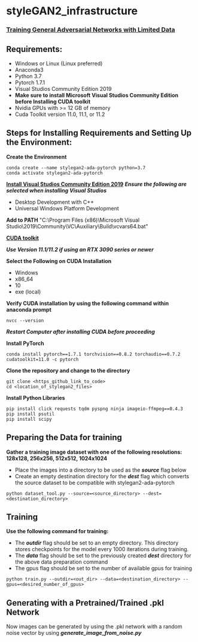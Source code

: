 # styleGAN2_infrastructure
### [Training General Adversarial Networks with Limited Data](https://arxiv.org/abs/2006.06676)

## Requirements:
- Windows or Linux (Linux preferred)
- Anaconda3
- Python 3.7
- Pytorch 1.7.1
- Visual Studios Community Edition 2019
- **Make sure to install Microsoft Visual Studios Community Edition before Installing CUDA toolkit**
- Nvidia GPUs with >= 12 GB of memory
- Cuda Toolkit version 11.0, 11.1, or 11.2

## Steps for Installing Requirements and Setting Up the Environment:

**Create the Environment**
```
conda create --name stylegan2-ada-pytorch python=3.7
conda activate stylegan2-ada-pytorch
```

[**Install Visual Studios Community Edition 2019**](https://visualstudio.microsoft.com/vs/)
***Ensure the following are selected when installing Visual Studios***
- Desktop Development with C++
- Universal Windows Platform Development

**Add to PATH** "C:\Program Files (x86)\Microsoft Visual Studio\2019\Community\VC\Auxiliary\Build\vcvars64.bat"

[**CUDA toolkit**](https://developer.nvidia.com/cuda-toolkit-archive) 

***Use Version 11.1/11.2 if using an RTX 3090 series or newer***

**Select the Following on CUDA Installation**
- Windows
- x86_64
- 10
- exe (local)

**Verify CUDA installation by using the following command within anaconda prompt**
```
nvcc --version
```

***Restart Computer after installing CUDA before proceeding***

**Install PyTorch**
```
conda install pytorch==1.7.1 torchvision==0.8.2 torchaudio==0.7.2 cudatoolkit=11.0 -c pytorch
```

**Clone the repository and change to the directory**
```
git clone <https_github_link_to_code>
cd <location_of_stylegan2_files>
```

**Install Python Libraries**
```
pip install click requests tqdm pyspng ninja imageio-ffmpeg==0.4.3
pip install psutil
pip install scipy
```

## Preparing the Data for training

**Gather a training image dataset with one of the following resolutions: 128x128, 256x256, 512x512, 1024x1024**
- Place the images into a directory to be used as the ***source*** flag below
- Create an empty destination directory for the ***dest*** flag which converts the source dataset to be compatible
  with stylegan2-ada-pytorch
```
python dataset_tool.py --source=<source_directory> --dest=<destination_directory>
```

## Training

**Use the following command for training:**
- The ***outdir*** flag should be set to an empty directory. This directory stores checkpoints for the model every 1000 iterations during training.
- The ***data*** flag should be set to the previously created ***dest*** directory for the above data preparation command
- The gpus flag should be set to the number of available gpus for training
```
python train.py --outdir=<out_dir> --data=<destination_directory> --gpus=<desired_number_of_gpus>
```

## Generating with a Pretrained/Trained .pkl Network

Now images can be generated by using the .pkl network with a random noise vector by using ***generate_image_from_noise.py***

